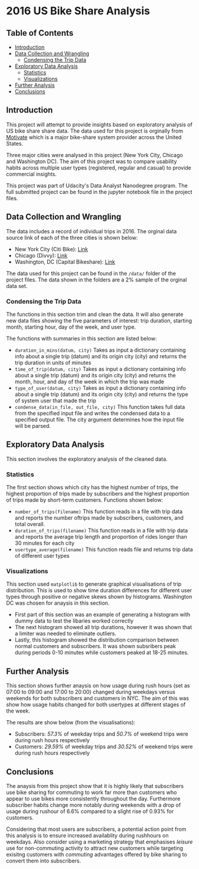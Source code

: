 # 2016 US Bike Share Analysis

## Table of Contents
- [Introduction](#intro)
- [Data Collection and Wrangling](#wrangling)
  - [Condensing the Trip Data](#condensing)
- [Exploratory Data Analysis](#eda)
  - [Statistics](#statistics)
  - [Visualizations](#visualizations)
- [Further Analysis](#eda_continued)
- [Conclusions](#conclusions)

<a id='intro'></a>
## Introduction

This project will attempt to provide insights based on exploratory analysis of US bike share share data. The data used for this project is orginally from [Motivate](https://www.motivateco.com/) which is a major bike-share system provider across the United States.

Three major cities were analysed in this project (New York City, Chicago and Washington DC). The aim of this project was to compare 
usability habits across multiple user types (registered, regular and casual) to provide commercial insights.

This project was part of Udacity's Data Analyst Nanodegree program. The full submitted project can be found in the jupyter notebook file in the project files.

<a id='wrangling'></a>
## Data Collection and Wrangling

The data includes a record of individual trips in 2016. The orginal data source link of each of the three cities is shown below:

- New York City (Citi Bike): [Link](https://www.citibikenyc.com/system-data)
- Chicago (Divvy): [Link](https://www.divvybikes.com/system-data)
- Washington, DC (Capital Bikeshare): [Link](https://www.capitalbikeshare.com/system-data)

The data used for this project can be found in the `/data/` folder of the project files. The data shown in the folders are a 2% sample of the orginal data set.

<a id='condensing'></a>
### Condensing the Trip Data

The functions in this section trim and clean the data. It will also generate new data files showing the five parameters of interest: trip duration, starting month, starting hour, day of the week, and user type.

The functions with summaries in this section are listed below:

- `duration_in_mins(datum, city)` Takes as input a dictionary containing info about a single trip (datum) and its origin city (city) and returns the trip duration in units of minutes 
- `time_of_trip(datum, city)` Takes as input a dictionary containing info about a single trip (datum) and its origin city (city) and returns the month, hour, and day of the week in which the trip was made
- `type_of_user(datum, city)`  Takes as input a dictionary containing info about a single trip (datum) and its origin city (city) and returns the type of system user that made the trip
- `condense_data(in_file, out_file, city)`  This function takes full data from the specified input file and writes the condensed data to a specified output file. The city
argument determines how the input file will be parsed.

<a id='eda'></a>
## Exploratory Data Analysis

This section involves the exploratory analysis of the cleaned data.

<a id='statistics'></a>
### Statistics

The first section shows which city has the highest number of trips, the highest proportion of trips made by subscribers and the highest proportion of trips made by short-term customers. Functions shown below:

- `number_of_trips(filename)` This function reads in a file with trip data and reports the number oftrips made by subscribers, customers, and total overall.
- `duration_of_trips(filename)` This function reads in a file with trip data and reports the average trip length and proportion of rides longer than 30 minutes for each city
- `usertype_average(filename)` This function reads file and returns trip data of different user types

<a id='visualizations'></a>
### Visualizations

This section used `matplotlib` to generate graphical visualisations of trip distribution. This is used to show time duration differences for different user types through positive or negative skews shown by histograms. Washington DC was chosen for anaysis in this section.

- First part of this section was an example of generating a histogram with dummy data to test the libaries worked correctly
- The next histogram showed all trip durations, however it was shown that a limiter was needed to eliminate outliers.
- Lastly, this histogram showed the distribution comparison between normal customers and subscribers. It was shown subsribers peak during periods 0-10 minutes while customers peaked at 18-25 minutes.

<a id='eda_continued'></a>
## Further Analysis

This section shows further anaysis on how usage during rush hours (set as 07:00 to 09:00 and 17:00 to 20:00) changed during weekdays versus weekends for both subscribers and customers in NYC. The aim of this was show how usage habits changed for both usertypes at different stages of the week.

The results are show below (from the visualisations):
- Subscribers: *57.3%* of weekday trips and *50.7%* of weekend trips were during rush hours respectively 
- Customers: *29.59%* of weekday trips and *30.52%* of weekend trips were during rush hours respectively 

<a id='conclusions'></a>
## Conclusions

The anaysis from this project show that it is highly likely that subscribers use bike sharing for commuting to work far more than customers who appear to use bikes more consistently throughout the day. Furthermore subscriber habits change more notably during weekends with a drop of usage during rushour of 6.6% compared to a slight rise of 0.93% for customers.

Considering that most users are subscribers, a potential action point from this analysis is to ensure increased availablity during rushhours on weekdays. Also consider using a marketing strategy that emphasises *leisure* use for non-commuting activity to attract new customers while targeting exisitng customers with *commuting* advantages offered by bike sharing to convert them into subscribers.
